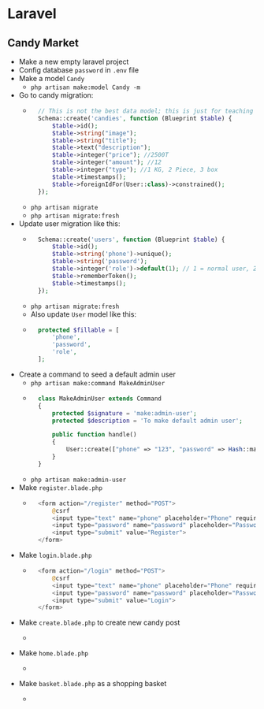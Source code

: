 # Laravel
## Candy Market
- Make a new empty laravel project
- Config database `password` in `.env` file
- Make a model `Candy`
    - `php artisan make:model Candy -m`
- Go to candy migration:
    - ~~~php
        // This is not the best data model; this is just for teaching and learning
        Schema::create('candies', function (Blueprint $table) {
            $table->id();
            $table->string("image");
            $table->string("title");
            $table->text("description");
            $table->integer("price"); //2500T
            $table->integer("amount"); //12
            $table->integer("type"); //1 KG, 2 Piece, 3 box
            $table->timestamps();
            $table->foreignIdFor(User::class)->constrained();
        });
      ~~~
    - `php artisan migrate`
    - `php artisan migrate:fresh`
- Update user migration like this:
    - ~~~php
        Schema::create('users', function (Blueprint $table) {
            $table->id();
            $table->string('phone')->unique();
            $table->string('password');
            $table->integer('role')->default(1); // 1 = normal user, 2 = admin
            $table->rememberToken();
            $table->timestamps();
        });
      ~~~
    - `php artisan migrate:fresh`
    - Also update `User` model like this:
    - ~~~php
        protected $fillable = [
            'phone',
            'password',
            'role',
        ];
      ~~~
- Create a command to seed a default admin user
    - `php artisan make:command MakeAdminUser`
    - ~~~php
        class MakeAdminUser extends Command
        {
            protected $signature = 'make:admin-user';
            protected $description = 'To make default admin user';

            public function handle()
            {
                User::create(["phone" => "123", "password" => Hash::make("123"), "role" => "2"]);
            }
        }
      ~~~
    - `php artisan make:admin-user`
- Make `register.blade.php`
    - ~~~php
        <form action="/register" method="POST">
            @csrf
            <input type="text" name="phone" placeholder="Phone" required/>
            <input type="password" name="password" placeholder="Password" required/>
            <input type="submit" value="Register">
        </form>
      ~~~
- Make `login.blade.php`
    - ~~~php
        <form action="/login" method="POST">
            @csrf
            <input type="text" name="phone" placeholder="Phone" required/>
            <input type="password" name="password" placeholder="Password" required/>
            <input type="submit" value="Login">
        </form>
      ~~~
- Make `create.blade.php` to create new candy post
    - ~~~php

      ~~~
- Make `home.blade.php`
    - ~~~php

      ~~~
- Make `basket.blade.php` as a shopping basket
    - ~~~php

      ~~~